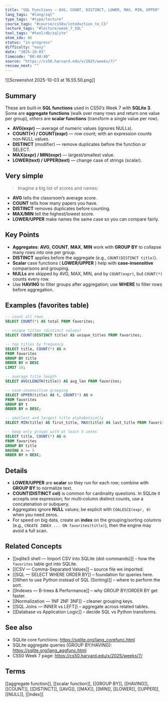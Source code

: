 ```yaml
---
title: "SQL Functions — AVG, COUNT, DISTINCT, LOWER, MAX, MIN, UPPER"  
lang_tags: "#lang/sql"
type_tags: "#type/lecture"
course_tags: "#course/cs50x/intoduction_to_CS"
lecture_tags: "#lecture/week_7_SQL"
tool_tags: "#tool/db/sqlite"
atom_idx: 06
status: "in-progress"
difficulty: "easy"
date: "2025-10-03"
timecode: "00:48:40"
source: "https://cs50.harvard.edu/x/2025/weeks/7/"
review_next: ""
---
```


![[Screenshot 2025-10-03 at 16.55.50.png]]

## Summary
These are built‑in **SQL functions** used in CS50’s Week 7 with **SQLite 3**. Some are **aggregate functions** (walk over many rows and return one value per group), others are **scalar functions** (transform a single value per row).

- **AVG(expr)** — average of numeric values (ignores NULLs).  
- **COUNT(\*) / COUNT(expr)** — row count; with an expression counts non‑NULL values.  
- **DISTINCT** (modifier) — remove duplicates before the function or SELECT.  
- **MAX(expr) / MIN(expr)** — largest/smallest value.  
- **LOWER(text) / UPPER(text)** — change case of strings (scalar).

## Very simple
> Imagine a big list of scores and names:
- **AVG** tells the classroom’s average score.  
- **COUNT** tells how many papers you have.  
- **DISTINCT** removes duplicates before counting.  
- **MAX/MIN** tell the highest/lowest score.  
- **LOWER/UPPER** make names the same case so you can compare fairly.

## Key Points
- **Aggregates**: **AVG**, **COUNT**, **MAX**, **MIN** work with **GROUP BY** to collapse many rows into one per group.  
- **DISTINCT** applies before the aggregate (e.g., `COUNT(DISTINCT title)`).  
- **Scalar** case functions ( **LOWER/UPPER** ) help with **case‑insensitive** comparisons and grouping.  
- **NULLs** are skipped by AVG, MAX, MIN, and by `COUNT(expr)`, but `COUNT(*)` counts every row.  
- Use **HAVING** to filter groups after aggregation; use **WHERE** to filter rows before aggregation.  

## Examples (favorites table)
```sql
-- count all rows
SELECT COUNT(*) AS total FROM favorites;

-- unique titles (distinct values)
SELECT COUNT(DISTINCT title) AS unique_titles FROM favorites;

-- top titles by frequency
SELECT title, COUNT(*) AS n
FROM favorites
GROUP BY title
ORDER BY n DESC
LIMIT 10;

-- average title length
SELECT AVG(LENGTH(title)) AS avg_len FROM favorites;

-- case-insensitive grouping
SELECT UPPER(title) AS t, COUNT(*) AS n
FROM favorites
GROUP BY t
ORDER BY n DESC;

-- smallest and largest title alphabetically
SELECT MIN(title) AS first_title, MAX(title) AS last_title FROM favorites;

-- keep only groups with at least 5 votes
SELECT title, COUNT(*) AS n
FROM favorites
GROUP BY title
HAVING n >= 5
ORDER BY n DESC;
```

## Details
- **LOWER/UPPER** are **scalar** so they run for each row; combine with **GROUP BY** to normalize text.  
- **COUNT(DISTINCT col)** is common for cardinality questions. In SQLite it accepts one expression; for multi‑column distinct counts, use a concatenation or subquery.  
- Aggregates ignore **NULL** values; be explicit with `COALESCE(expr, 0)` when you need zeros.  
- For speed on big data, create an **index** on the grouping/sorting columns (e.g., `CREATE INDEX ... ON favorites(title)`), then the engine may avoid a full scan.  

## Related Concepts
- [[sqlite3 shell — Import CSV into SQLite (dot-commands)]] – how the `favorites` table got into SQLite.
- [[CSV — Comma-Separated Values]] – source file we imported.
- [[SQL — SELECT WHERE ORDER BY]] – foundation for queries here.
- [[When to use Python instead of SQL (Sorting)]] – where to perform the sort.
- [[Indexes — B-trees & Performance]] – why GROUP BY/ORDER BY get faster.
- [[Normalization — 1NF 2NF 3NF]] – cleaner grouping keys.
- [[SQL Joins — INNER vs LEFT]] – aggregate across related tables.
- [[Database vs Application Logic]] – decide SQL vs Python transforms.

## See also
- SQLite core functions: https://sqlite.org/lang_corefunc.html  
- SQLite aggregate queries (GROUP BY/HAVING): https://sqlite.org/lang_aggfunc.html  
- CS50 Week 7 page: https://cs50.harvard.edu/x/2025/weeks/7/

## Terms
[[aggregate function]], [[scalar function]], [[GROUP BY]], [[HAVING]], [[COUNT]], [[DISTINCT]], [[AVG]], [[MAX]], [[MIN]], [[LOWER]], [[UPPER]], [[NULL]], [[index]]
